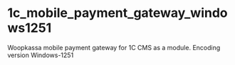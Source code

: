 # 1c_mobile_payment_gateway_windows1251
Woopkassa mobile payment gateway for 1C CMS as a module. Encoding version Windows-1251
